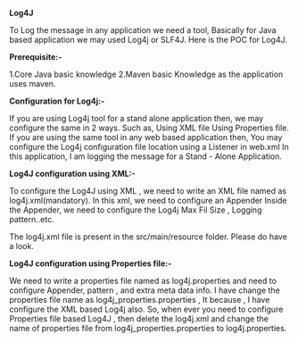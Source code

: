 <b>Log4J</b>

<p>To Log the message in any application we need a tool, Basically for Java based application we may used Log4j or SLF4J. 
Here is the POC for Log4J.</p>

<b>Prerequisite:-</b>
<p>1.Core Java basic knowledge
2.Maven basic Knowledge as the application uses maven.</p>

<b>Configuration for Log4j:-</b>
<p>If you are using Log4j tool for a stand alone application then, we may configure the same in 2 ways. Such as,
 Using XML file 
 Using Properties file.
 If you are using the same tool in any web based application then, You may configure the Log4j configuration file location using a Listener in web.xml
 In this application, I am logging the message for a Stand - Alone Application.	</p>
 
<b>Log4J configuration using XML:-</b>
<p>To configure the Log4J using XML , we need to write an XML file named as log4j.xml(mandatory).
In this xml, we need to configure an Appender
Inside the Appender, we need to configure the Log4j Max Fil Size , Logging pattern..etc.</p>

<p>The log4j.xml file is present in the src/main/resource folder. Please do have a look.</p>

<b>Log4J configuration using Properties file:-</b>
<p>We need to write a properties file named as log4j.properties and need to configure Appender, pattern , and extra meta data info.
I have change the properties file name as log4j_properties.properties , It because , I have configure the XML based Log4j also.
So, when ever you need to configure Properties file based Log4J , then delete the log4j.xml and change the name of properties file from log4j_properties.properties to log4j.properties.</p>

 
